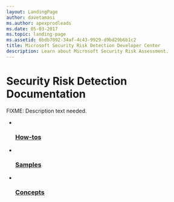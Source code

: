 ```yaml
---
layout: LandingPage
author: davetamasi
ms.author: apexprodleads
ms.date: 05-03-2017
ms.topic: landing-page
ms.assetid: 6bdb7092-34af-4c43-9929-d9bd29b6b1c2
title: Microsoft Security Risk Detection Developer Center
description: Learn about Microsoft Security Risk Assessment.
---
```

# Security Risk Detection Documentation

FIXME: Description text needed.

<ul class="panelContent cardsFTitle">
    <li>
        <a href="/security-risk-detection/how-to/administer-account/manage-users">
        <div class="cardSize">
            <div class="cardPadding">
                <div class="card">
                    <div class="cardImageOuter">
                        <div class="cardImage">
                            <img src="/media/common/i_get-started.svg" alt="" />
                        </div>
                    </div>
                    <div class="cardText">
                        <h3>How-tos</h3>
                    </div>
                </div>
            </div>
        </div>
        </a>
    </li>
    <li>
        <a href="/security-risk-detection/samples/">
        <div class="cardSize">
            <div class="cardPadding">
                <div class="card">
                    <div class="cardImageOuter">
                        <div class="cardImage">
                            <img src="/media/common/i_code-samples.svg" alt="" />
                        </div>
                    </div>
                    <div class="cardText">
                        <h3>Samples</h3>
                    </div>
                </div>
            </div>
        </div>
        </a>
    </li>
    <li>
        <a href="/security-risk-detection/concepts/application-verifier/">
        <div class="cardSize">
            <div class="cardPadding">
                <div class="card">
                    <div class="cardImageOuter">
                        <div class="cardImage">
                            <img src="/media/common/i_architecture.svg" alt="" />
                        </div>
                    </div>
                    <div class="cardText">
                        <h3>Concepts</h3>
                    </div>
                </div>
            </div>
        </div>
        </a>
    </li>
</ul>
